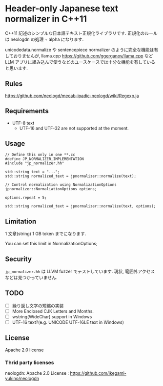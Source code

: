 # Header-only Japanese text normalizer in C++11

C++11 記述のシンプルな日本語テキスト正規化ライブラリです.
正規化のルールは neologdn の処理 + alpha になります.

unicodedata.normalize や sentencepiece normalizer のように完全な機能は有しておりませんが,
llama.cpp https://github.com/ggerganov/llama.cpp など LLM アプリに組み込んで使うなどのユースケースでは十分な機能を有していると思います.

## Rules

https://github.com/neologd/mecab-ipadic-neologd/wiki/Regexp.ja

## Requirements

* UTF-8 text
  * UTF-16 and UTF-32 are not supported at the moment.

## Usage

```
// Define this only in one **.cc
#define JP_NORMALIZER_IMPLEMENTATION
#include "jp_normalizer.hh"

std::string text = "...";
std::string normalized_text = jpnormalizer::normalize(text);

// Control normalization using NormalizationOptions
jpnormalizer::NormaliationOptions options;

options.repeat = 5;

std::string normalized_text = jpnormalizer::normalize(text, options);
```

## Limitation

1 文章(string) 1 GB token までになります.

You can set this limit in NormalizationOptions;

## Security

`jp_normalizer.hh` は LLVM fuzzer でテストしています.
現状, 範囲外アクセスなどは見つかっていません.

## TODO

* [ ] 繰り返し文字の短縮の実装
* [ ] More Enclosed CJK Letters and Months.
* [ ] wstring(WideChar) support in Windows
* [ ] UTF-16 text?(e.g. UNICODE UTF-16LE text in Windows)

## License

Apache 2.0 license

### Thrid party licenses

neologdn: Apache 2.0 License : https://github.com/ikegami-yukino/neologdn
